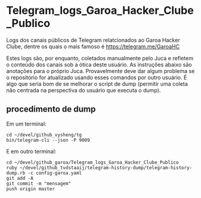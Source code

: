 # Telegram_logs_Garoa_Hacker_Clube_Publico
Logs dos canais públicos de Telegram relatcionados ao Garoa Hacker Clube, dentre os quais o mais famoso é https://telegram.me/GaroaHC

Estes logs são, por enquanto, coletados manualmente pelo Juca e refletem o conteúdo dos canais sob a ótica deste usuário. As instruções abaixo são anotações para o próprio Juca. Provavelmente deve dar algum problema se o repositório for atualizado usando esses comandos por outro usuário. É algo que seria bom de se melhorar o script de dump (permitir uma coleta não centrada na perspectiva do usuário que executa o dump).

## procedimento de dump

Em um terminal:

```
cd ~/devel/github_vysheng/tg
bin/telegram-cli --json -P 9009
```

E em outro terminal:
```
cd ~/devel/github_garoa/Telegram_logs_Garoa_Hacker_Clube_Publico
ruby ~/devel/github_tvdstaaij/telegram-history-dump/telegram-history-dump.rb -c config-garoa.yaml
git add -A
git commit -m "mensagem"
push origin master
```
